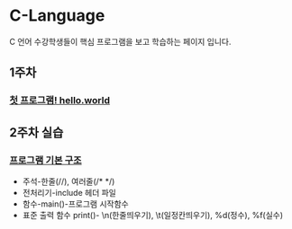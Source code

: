 # C-Language
C 언어 수강학생들이 핵심 프로그램을 보고 학습하는 페이지 입니다. 

## 1주차
### [첫 프로그램! hello.world](https://github.com/baek-study/C-Language//blob/main/week1_hello.c)

## 2주차 실습
### [프로그램 기본 구조](https://github.com/baek-study/C-Language//blob/main/week2.basic.c)
<ul>
  <li>주석-한줄(//), 여러줄(/* */)</li>
  <li>전처리기-include 헤더 파일</li>
  <li>함수-main()-프로그램 시작함수</li>
  <li>표준 출력 함수 print()- \n(한줄띄우기), \t(일정칸띄우기), %d(정수), %f(실수)</li>
</ul>
